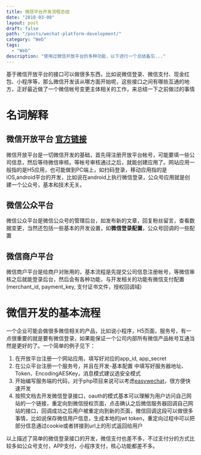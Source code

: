 ```yaml
---
title: 微信平台开发流程总结
date: "2018-03-08"
layout: post
draft: false
path: "/posts/wechat-platform-development/"
category: "Web"
tags:
  - "Web"
description: "使用过微信开放平台的多种功能，以下进行一个总结备忘..."
---
```


基于微信开放平台的接口可以做很多东西，比如说微信登录、微信支付、现金红包、小程序等，那么微信开发该从哪方面开始呢，这些接口之间有哪些互通的地方，正好最近做了一个微信帐号变更主体相关的工作，来总结一下之前做过的事情

# 名词解释

## 微信开放平台 [官方链接](https://open.weixin.qq.com/)

微信开放平台是一切微信开发的基础，首先得注册开放平台帐号，可能要填一些公司信息，然后等待微信审核。等帐号审核通过之后，就能创建应用了。网站应用一般指的是H5应用，也可能做到PC端上，如扫码登录，移动应用指的是iOS,android平台的开发，比如说在android上执行微信登录，公众号应用就是创建一个公众号，基本和技术无关。

## 微信公众平台

微信公众平台是微信公众号的管理后台，如发布新的文章，回复粉丝留言，查看数据变更，当然还包括一些基本的开发设置，如<strong>微信登录配置</strong>，公众号回调的一些配置

## 微信商户平台

微信商户平台是给商户对账用的，基本流程是先提交公司信息注册帐号，等微信审核之后就能登录后台，然后会有各种功能，与开发相关的功能有微信支付配置(merchant_id, payment_key, 支付证书文件，授权回调域)

# 微信开发的基本流程

一个企业可能会做很多微信相关的产品，比如说小程序，H5页面，服务号，有一点很重要的就是要有微信登录，如果能保证一个公司内部所有微信产品帐号互通当然是更好的了。一个简单的例子见下：

1. 在开放平台注册一个网站应用，填写好对应的app_id, app_secret
1. 在公众平台注册一个服务号，并且在开发-基本配置 中填写好服务器地址、Token、EncodingAESKey，消息模式建议选安全模式
1. 开始编写服务端的代码，对于php项目来说可以考虑[easywechat](https://github.com/overtrue/wechat)，很方便快速开发
1. 按照文档去开发微信登录接口，oauth的模式基本可以理解为用户访问自己网站的一个链接，重定向到微信授权页面，点击确认之后微信服务器回调自己网站的接口，回调成功之后用户被重定向到新的页面，微信回调这段可以做很多事情，比如说保存微信用户信息，生成本地的jwt token，重定向过程中可以把部分信息通过cookie或者拼接到url上的形式返回给用户

以上描述了简单的微信登录接口的开发，微信支付也差不多，不过支付分的方式比较多如公众号支付，APP支付，小程序支付，核心功能都差不多。

